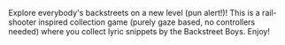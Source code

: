 Explore everybody's backstreets on a new level (pun alert!)! This is a rail-shooter inspired collection game (purely gaze based, no controllers needed) where you collect lyric snippets by the Backstreet Boys. Enjoy!